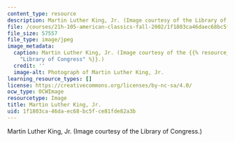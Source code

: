 ```yaml
---
content_type: resource
description: Martin Luther King, Jr. (Image courtesy of the Library of Congress.)
file: /courses/21h-105-american-classics-fall-2002/1f1803ca46daec68bc5fce81fde82a3b_21h-105f02.jpg
file_size: 57557
file_type: image/jpeg
image_metadata:
  caption: Martin Luther King, Jr. (Image courtesy of the {{% resource_link "3ba3537f-b9c8-43a8-8bda-8d7321edbfcd"
    "Library of Congress" %}}.)
  credit: ''
  image-alt: Photograph of Martin Luther King, Jr.
learning_resource_types: []
license: https://creativecommons.org/licenses/by-nc-sa/4.0/
ocw_type: OCWImage
resourcetype: Image
title: Martin Luther King, Jr.
uid: 1f1803ca-46da-ec68-bc5f-ce81fde82a3b
---
```

Martin Luther King, Jr. (Image courtesy of the Library of Congress.)